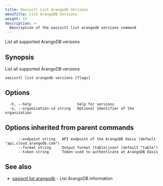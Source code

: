 ```yaml
---
title: Oasisctl List Arangodb Versions
menuTitle: List ArangoDB Versions
weight: 15
description: >-
  Description of the oasisctl list arangodb versions command
---
```

List all supported ArangoDB versions

## Synopsis

List all supported ArangoDB versions

```
oasisctl list arangodb versions [flags]
```

## Options

```
  -h, --help                     help for versions
  -o, --organization-id string   Optional Identifier of the organization
```

## Options inherited from parent commands

```
      --endpoint string   API endpoint of the ArangoDB Oasis (default "api.cloud.arangodb.com")
      --format string     Output format (table|json) (default "table")
      --token string      Token used to authenticate at ArangoDB Oasis
```

## See also

* [oasisctl list arangodb](list-arangodb.md)	 - List ArangoDB information

